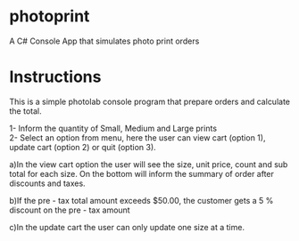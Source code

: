 # photoprint
A C# Console App that simulates photo print orders  

# Instructions
This is a simple photolab console program that prepare orders and calculate the total.  

1- Inform the quantity of Small, Medium and Large prints  
2- Select an option from menu, here the user can view cart (option 1), update cart (option 2) or quit (option 3).  
  
a)In the view cart option the user will see the size, unit price, count and sub total for each size. On the bottom will inform the summary of order after discounts and taxes.  

b)If the pre - tax total amount exceeds $50.00, the customer gets a 5 % discount on the pre - tax amount  

c)In the update cart the user can only update one size at a time.
